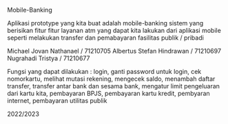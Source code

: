 Mobile-Banking 

Aplikasi prototype yang kita buat adalah mobile-banking sistem yang berisikan fitur fitur layanan atm yang dapat kita lakukan dari aplikasi mobile seperti melakukan transfer dan pemabayaran fasilitas publik / pribadi

Michael Jovan Nathanael / 71210705 
Albertus Stefan Hindrawan / 71210697 
Nugrahadi Tristya / 71210677 

Fungsi yang dapat dilakukan : 
login, ganti password untuk login, cek nomorkartu, melihat mutasi rekening, mengecek saldo, menambah daftar transfer, transfer antar bank dan sesama bank, mengatur limit pengeluaran dari kartu kita, pembayaran BPJS, pembayaran kartu kredit, pembyaran internet, pembayaran utilitas publik

2022/2023
